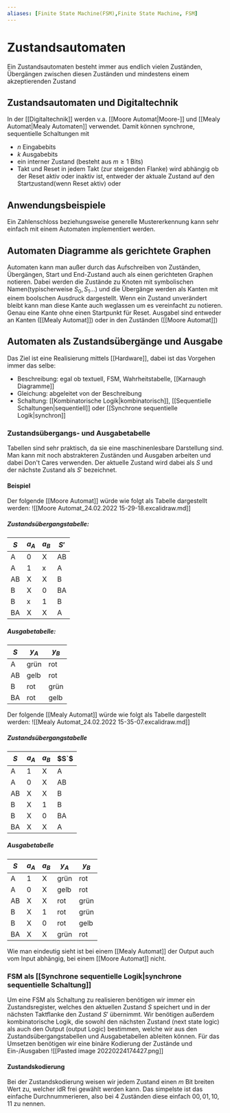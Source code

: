 ```yaml
---
aliases: [Finite State Machine(FSM),Finite State Machine, FSM]
---
```

# Zustandsautomaten
Ein Zustandsautomaten besteht immer aus endlich vielen Zuständen, Übergängen zwischen diesen Zuständen und mindestens einem akzeptierenden Zustand
## Zustandsautomaten und Digitaltechnik
In der [[Digitaltechnik]] werden v.a. [[Moore Automat|Moore-]] und [[Mealy Automat|Mealy Automaten]] verwendet.
Damit können synchrone, sequentielle Schaltungen mit
- $n$ Eingabebits
- $k$ Ausgabebits
- ein interner Zustand (besteht aus $m \geq 1$ Bits)
- Takt und Reset
in jedem Takt (zur steigenden Flanke) wird abhängig ob der Reset aktiv oder inaktiv ist, entweder der aktuale Zustand auf den Startzustand(wenn Reset aktiv) oder
## Anwendungsbeispiele
Ein Zahlenschloss beziehungsweise generelle Mustererkennung kann sehr einfach mit einem Automaten implementiert werden.
## Automaten Diagramme als gerichtete Graphen
Automaten kann man außer durch das Aufschreiben von Zuständen, Übergängen, Start und End-Zustand auch als einen gerichteten Graphen notieren.
Dabei werden die Zustände zu Knoten mit symbolischen Namen(typischerweise $S_0,S_1 \dotso$) und die Übergänge werden als Kanten mit einem boolschen Ausdruck dargestellt. Wenn ein Zustand unverändert bleibt kann man diese Kante auch weglassen um es vereinfacht zu notieren. Genau eine Kante ohne einen Startpunkt für Reset.
Ausgabel sind entweder an Kanten ([[Mealy Automat]]) oder in den Zuständen ([[Moore Automat]])
## Automaten als Zustandsübergänge und Ausgabe
Das Ziel ist eine Realisierung mittels [[Hardware]], dabei ist das Vorgehen immer das selbe:
- Beschreibung: egal ob textuell, FSM, Wahrheitstabelle, [[Karnaugh Diagramme]]
- Gleichung: abgeleitet von der Beschreibung
- Schaltung: [[Kombinatorische Logik|kombinatorisch]], [[Sequentielle Schaltungen|sequentiell]] oder [[Synchrone sequentielle Logik|synchron]]
### Zustandsübergangs- und Ausgabetabelle
Tabellen sind sehr praktisch, da sie eine maschinenlesbare Darstellung sind. Man kann mit noch abstrakteren Zuständen und Ausgaben arbeiten und dabei Don't Cares verwenden. Der aktuelle Zustand wird dabei als $S$ und der nächste Zustand als $S'$ bezeichnet.
#### Beispiel
Der folgende [[Moore Automat]] würde wie folgt als Tabelle dargestellt werden:
![[Moore Automat_24.02.2022 15-29-18.excalidraw.md]]
##### Zustandsübergangstabelle:
| $S$ | $a_A$ | $a_B$ | $S'$ |
| --- | ----- | ----- | ---- |
| A   | 0     | X     | AB   |
| A   | 1     | x     | A    |
| AB  | X     | X     | B    |
| B   | X     | 0     | BA   |
| B   | x     | 1     | B    |
| BA  | X     | X     | A    |

##### Ausgabetabelle:
| $S$ | $y_A$ | $y_B$ |
| --- | ----- | ----- |
| A   | grün  | rot   |
| AB  | gelb  | rot   |
| B   | rot   | grün  |
| BA  | rot   | gelb  |

Der folgende [[Mealy Automat]] würde wie folgt als Tabelle dargestellt werden:
![[Mealy Automat_24.02.2022 15-35-07.excalidraw.md]]
##### Zustandsübergangstabelle
| $S$ | $a_A$ | $a_B$ | $S`$ |
| --- | ----- | ----- | ---- |
| A   | 1     | X     | A    |
| A   | 0     | X     | AB   |
| AB  | X     | X     | B    |
| B   | X     | 1     | B    |
| B   | X     | 0     | BA   |
| BA  | X     | X     | A    |
##### Ausgabetabelle
| $S$ | $a_A$ | $a_B$ | $y_A$ | $y_B$ |
| --- | ----- | ----- | ----- | ----- |
| A   | 1     | X     | grün  | rot   |
| A   | 0     | X     | gelb  | rot   |
| AB  | X     | X     | rot   | grün  |
| B   | X     | 1     | rot   | grün  |
| B   | X     | 0     | rot   | gelb  |
| BA  | X     | X     | grün  | rot   |

Wie man eindeutig sieht ist bei einem [[Mealy Automat]] der Output auch vom Input abhängig, bei einem [[Moore Automat]] nicht.
### FSM als [[Synchrone sequentielle Logik|synchrone sequentielle Schaltung]]
Um eine FSM als Schaltung zu realisieren benötigen wir immer ein Zustandsregister, welches den aktuellen Zustand $S$ speichert und in der nächsten Taktflanke den Zustand $S'$ übernimmt.
Wir benötigen außerdem kombinatorische Logik, die sowohl den nächsten Zustand (next state logic) als auch den Output (output Logic) bestimmen, welche wir aus den Zustandsübergangstabellen und Ausgabetabellen ableiten können.
Für das Umsetzen benötigen wir eine binäre Kodierung der Zustände und Ein-/Ausgaben
![[Pasted image 20220224174427.png]]
#### Zustandskodierung
Bei der Zustandskodierung weisen wir jedem Zustand einen $m$ Bit breiten Wert zu, welcher idR frei gewählt werden kann. Das simpelste ist das einfache Durchnummerieren, also bei 4 Zuständen diese einfach $00,01,10,11$ zu nennen.